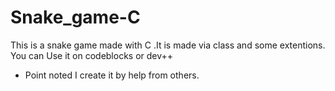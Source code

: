 # Snake_game-C
This is a snake game made with C .It is made via class and some extentions.
You can Use it on codeblocks or dev++
* Point noted I create it by help from others.

